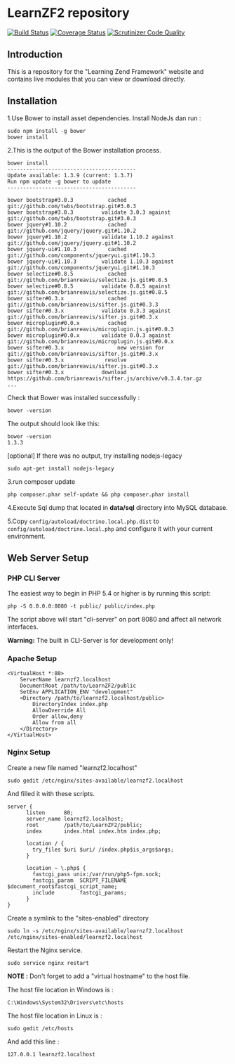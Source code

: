 LearnZF2 repository
===================

[![Build Status](https://secure.travis-ci.org/sitrunlab/LearnZF2.png?branch=develop)](http://travis-ci.org/sitrunlab/LearnZF2)
[![Coverage Status](https://coveralls.io/repos/sitrunlab/LearnZF2/badge.png?branch=develop)](https://coveralls.io/r/sitrunlab/LearnZF2)
[![Scrutinizer Code Quality](https://scrutinizer-ci.com/g/sitrunlab/LearnZF2/badges/quality-score.png?b=master)](https://scrutinizer-ci.com/g/sitrunlab/LearnZF2/?branch=master)

Introduction
------------
This is a repository for the "Learning Zend Framework" website and contains live modules that you can view or download directly.


Installation
------------
 1.Use Bower to install asset dependencies. Install NodeJs dan run :

```
sudo npm install -g bower
bower install
```

 2.This is the output of the Bower installation process.

```
bower install
-----------------------------------------
Update available: 1.3.9 (current: 1.3.7)
Run npm update -g bower to update
-----------------------------------------

bower bootstrap#3.0.3           cached git://github.com/twbs/bootstrap.git#3.0.3
bower bootstrap#3.0.3         validate 3.0.3 against git://github.com/twbs/bootstrap.git#3.0.3
bower jquery#1.10.2             cached git://github.com/jquery/jquery.git#1.10.2
bower jquery#1.10.2           validate 1.10.2 against git://github.com/jquery/jquery.git#1.10.2
bower jquery-ui#1.10.3          cached git://github.com/components/jqueryui.git#1.10.3
bower jquery-ui#1.10.3        validate 1.10.3 against git://github.com/components/jqueryui.git#1.10.3
bower selectize#0.8.5           cached git://github.com/brianreavis/selectize.js.git#0.8.5
bower selectize#0.8.5         validate 0.8.5 against git://github.com/brianreavis/selectize.js.git#0.8.5
bower sifter#0.3.x              cached git://github.com/brianreavis/sifter.js.git#0.3.3
bower sifter#0.3.x            validate 0.3.3 against git://github.com/brianreavis/sifter.js.git#0.3.x
bower microplugin#0.0.x         cached git://github.com/brianreavis/microplugin.js.git#0.0.3
bower microplugin#0.0.x       validate 0.0.3 against git://github.com/brianreavis/microplugin.js.git#0.0.x
bower sifter#0.3.x                 new version for git://github.com/brianreavis/sifter.js.git#0.3.x
bower sifter#0.3.x             resolve git://github.com/brianreavis/sifter.js.git#0.3.x
bower sifter#0.3.x            download https://github.com/brianreavis/sifter.js/archive/v0.3.4.tar.gz
...
```

Check that Bower was installed successfully :

```
bower -version
```

The output should look like this:

```
bower -version
1.3.3
```

[optional] If there was no output, try installing nodejs-legacy

```
sudo apt-get install nodejs-legacy
```

 3.run composer update

```
php composer.phar self-update && php composer.phar install
```

 4.Execute Sql dump that located in **data/sql** directory into MySQL database.

 5.Copy <code>config/autoload/doctrine.local.php.dist</code> to <code>config/autoload/doctrine.local.php</code> and configure it with your current environment.




Web Server Setup
----------------

### PHP CLI Server

The easiest way to begin in PHP 5.4 or higher is by running this script:

    php -S 0.0.0.0:8080 -t public/ public/index.php

The script above will start "cli-server" on port 8080 and affect all network interfaces.

**Warning:** The built in CLI-Server is for development only!

### Apache Setup

    <VirtualHost *:80>
        ServerName learnzf2.localhost
        DocumentRoot /path/to/LearnZF2/public
        SetEnv APPLICATION_ENV "development"
        <Directory /path/to/learnzf2.localhost/public>
            DirectoryIndex index.php
            AllowOverride All
            Order allow,deny
            Allow from all
        </Directory>
    </VirtualHost>

### Nginx Setup

Create a new file named "learnzf2.localhost"

    sudo gedit /etc/nginx/sites-available/learnzf2.localhost

And filled it with these scripts.

    server {
          listen      80;
          server_name learnzf2.localhost;
          root        /path/to/LearnZF2/public;
          index       index.html index.htm index.php;

          location / {
            try_files $uri $uri/ /index.php$is_args$args;
          }

          location ~ \.php$ {
            fastcgi_pass unix:/var/run/php5-fpm.sock;
            fastcgi_param  SCRIPT_FILENAME $document_root$fastcgi_script_name;
            include        fastcgi_params;
          }
    }

Create a symlink to the "sites-enabled" directory

    sudo ln -s /etc/nginx/sites-available/learnzf2.localhost /etc/nginx/sites-enabled/learnzf2.localhost

Restart the Nginx service.

    sudo service nginx restart


**NOTE :**
Don't forget to add a "virtual hostname" to the host file.

The host file location in Windows is :

    C:\Windows\System32\Drivers\etc\hosts


The host file location in Linux is :

    sudo gedit /etc/hosts


And add this line :

    127.0.0.1 learnzf2.localhost
